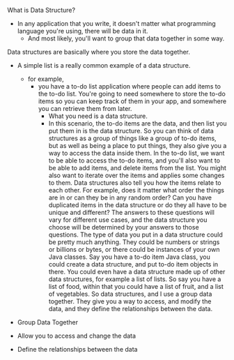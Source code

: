 What is Data Structure?

- In any application that you write, it doesn't matter what programming language you're using, there will be data in it.
  - And most likely, you'll want to group that data together in some way.
  
Data structures are basically where you store the data together. 
- A simple list is a really common example of a data structure.
  - for example,
    - you have a to-do list application where people can add items to the to-do list. You're going to need somewhere to store the to-do items so you can keep track of them in your app, and somewhere you can retrieve them from later.
      - What you need is a data structure.
      - In this scenario, the to-do items are the data, and then list you put them in is the data structure. So you can think of data structures as a group of things like a group of to-do items, but as well as being a place to put things, they also give you a way to access the data inside them. In the to-do list, we want to be able to access the to-do items, and you'll also want to be able to add items, and delete items from the list. You might also want to iterate over the items and applies some changes to them. Data structures also tell you how the items relate to each other. For example, does it matter what order the things are in or can they be in any random order? Can you have duplicated items in the data structure or do they all have to be unique and different? The answers to these questions will vary for different use cases, and the data structure you choose will be determined by your answers to those questions. The type of data you put in a data structure could be pretty much anything. They could be numbers or strings or billions or bytes, or there could be instances of your own Java classes. Say you have a to-do item Java class, you could create a data structure, and put to-do item objects in there. You could even have a data structure made up of other data structures, for example a list of lists. So say you have a list of food, within that you could have a list of fruit, and a list of vegetables. So data structures, and I use a group data together. They give you a way to access, and modify the data, and they define the relationships between the data.

- Group Data Together
- Allow you to access and change the data
- Define the relationships between the data
